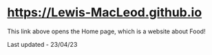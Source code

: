 # https://Lewis-MacLeod.github.io
This link above opens the Home page, which is a website about Food! <br>

Last updated - 23/04/23 <br>
